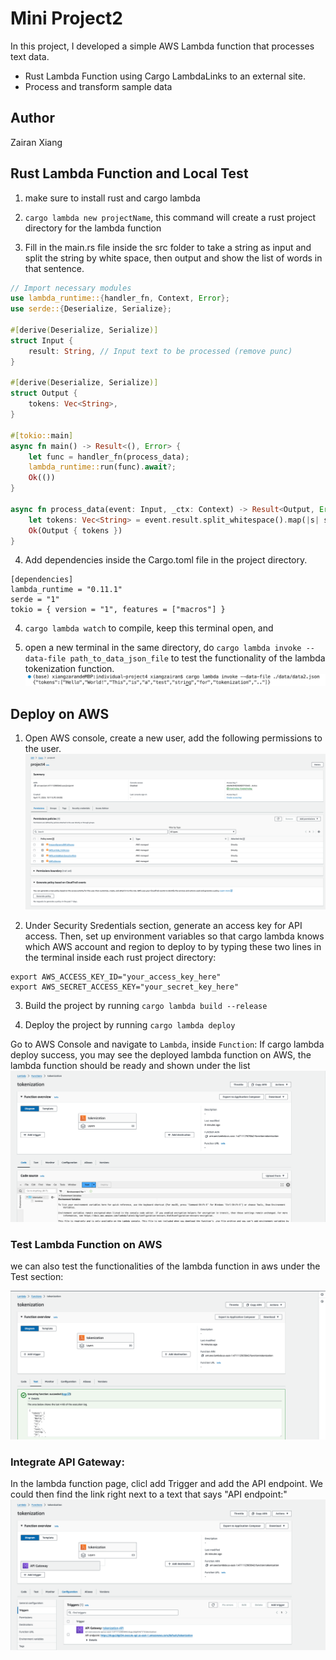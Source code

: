 # Mini Project2

In this project, I developed a simple AWS Lambda function that processes text data.
- Rust Lambda Function using Cargo LambdaLinks to an external site.
- Process and transform sample data

## Author

Zairan Xiang

## Rust Lambda Function and Local Test

1. make sure to install rust and cargo lambda

2. ```cargo lambda new projectName```, this command will create a rust project directory for the lambda function

3. Fill in the main.rs file inside the src folder to take a string as input and split the string by white space, then output and show the list of words in that sentence.
```rust
// Import necessary modules
use lambda_runtime::{handler_fn, Context, Error};
use serde::{Deserialize, Serialize};

#[derive(Deserialize, Serialize)]
struct Input {
    result: String, // Input text to be processed (remove punc)
}

#[derive(Deserialize, Serialize)]
struct Output {
    tokens: Vec<String>,
}

#[tokio::main]
async fn main() -> Result<(), Error> {
    let func = handler_fn(process_data); 
    lambda_runtime::run(func).await?; 
    Ok(()) 
}

async fn process_data(event: Input, _ctx: Context) -> Result<Output, Error> {
    let tokens: Vec<String> = event.result.split_whitespace().map(|s| s.to_string()).collect();
    Ok(Output { tokens }) 
}
```

4. Add dependencies inside the Cargo.toml file in the project directory.
```
[dependencies]
lambda_runtime = "0.11.1"
serde = "1"
tokio = { version = "1", features = ["macros"] }

```

4. ```cargo lambda watch``` to compile, keep this terminal open, and

5. open a new terminal in the same directory, do ```cargo lambda invoke --data-file path_to_data_json_file``` to test the functionality of the lambda tokenization function.
![image](./token.png)

## Deploy on AWS

1. Open AWS console, create a new user, add the following permissions to the user.
![image](./user.png)

2. Under Security Sredentials section, generate an access key for API access. Then, set up environment variables so that cargo lambda knows which AWS account and region to deploy to by typing these two lines in the terminal inside each rust project directory:
```
export AWS_ACCESS_KEY_ID="your_access_key_here"
export AWS_SECRET_ACCESS_KEY="your_secret_key_here"
```
3. Build the project by running `cargo lambda build --release`

4. Deploy the project by running `cargo lambda deploy`

Go to AWS Console and navigate to `Lambda`, inside `Function`: If cargo lambda deploy success, you may see the deployed lambda function on AWS, the lambda function should be ready and shown under the list
![image](./token_lambda.png)


### Test Lambda Function on AWS
we can also test the functionalities of the lambda function in aws under the Test section:

![image](./token_test.png)

### Integrate API Gateway:
In the lambda function page, clicl add Trigger and add the API endpoint. We could then find the link right next to a text that says "API endpoint:"
![image](./API.png)
